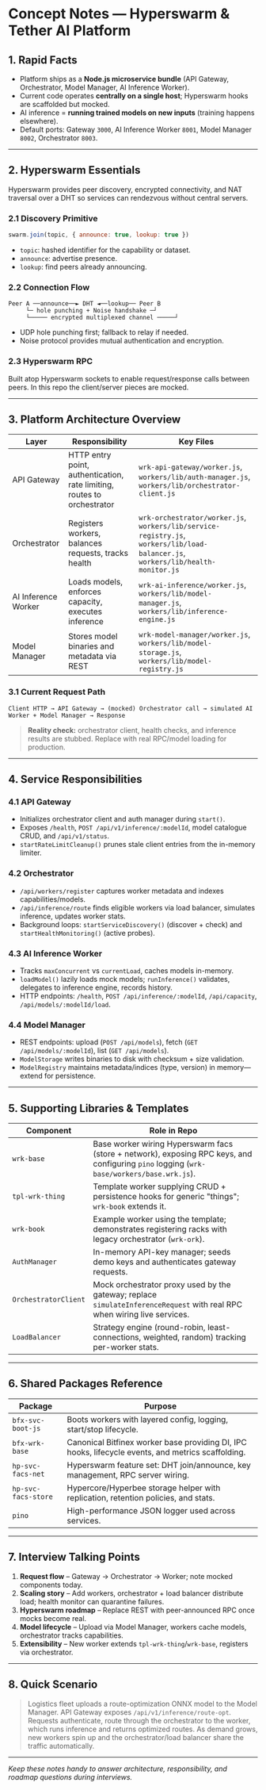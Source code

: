 # Concept Notes — Hyperswarm & Tether AI Platform

## 1. Rapid Facts
- Platform ships as a **Node.js microservice bundle** (API Gateway, Orchestrator, Model Manager, AI Inference Worker).
- Current code operates **centrally on a single host**; Hyperswarm hooks are scaffolded but mocked.
- AI inference = **running trained models on new inputs** (training happens elsewhere).
- Default ports: Gateway `3000`, AI Inference Worker `8001`, Model Manager `8002`, Orchestrator `8003`.

---

## 2. Hyperswarm Essentials
Hyperswarm provides peer discovery, encrypted connectivity, and NAT traversal over a DHT so services can rendezvous without central servers.

### 2.1 Discovery Primitive
```js
swarm.join(topic, { announce: true, lookup: true })
```
- `topic`: hashed identifier for the capability or dataset.
- `announce`: advertise presence.
- `lookup`: find peers already announcing.

### 2.2 Connection Flow
```text
Peer A ──announce──► DHT ◄──lookup── Peer B
     └─ hole punching + Noise handshake ─┘
     └───── encrypted multiplexed channel ─────┘
```
- UDP hole punching first; fallback to relay if needed.
- Noise protocol provides mutual authentication and encryption.

### 2.3 Hyperswarm RPC
Built atop Hyperswarm sockets to enable request/response calls between peers. In this repo the client/server pieces are mocked.

---

## 3. Platform Architecture Overview

| Layer | Responsibility | Key Files |
| --- | --- | --- |
| API Gateway | HTTP entry point, authentication, rate limiting, routes to orchestrator | `wrk-api-gateway/worker.js`, `workers/lib/auth-manager.js`, `workers/lib/orchestrator-client.js` |
| Orchestrator | Registers workers, balances requests, tracks health | `wrk-orchestrator/worker.js`, `workers/lib/service-registry.js`, `workers/lib/load-balancer.js`, `workers/lib/health-monitor.js` |
| AI Inference Worker | Loads models, enforces capacity, executes inference | `wrk-ai-inference/worker.js`, `workers/lib/model-manager.js`, `workers/lib/inference-engine.js` |
| Model Manager | Stores model binaries and metadata via REST | `wrk-model-manager/worker.js`, `workers/lib/model-storage.js`, `workers/lib/model-registry.js` |

### 3.1 Current Request Path
```text
Client HTTP → API Gateway → (mocked) Orchestrator call → simulated AI Worker + Model Manager → Response
```
> **Reality check:** orchestrator client, health checks, and inference results are stubbed. Replace with real RPC/model loading for production.

---

## 4. Service Responsibilities

### 4.1 API Gateway
- Initializes orchestrator client and auth manager during `start()`.
- Exposes `/health`, `POST /api/v1/inference/:modelId`, model catalogue CRUD, and `/api/v1/status`.
- `startRateLimitCleanup()` prunes stale client entries from the in-memory limiter.

### 4.2 Orchestrator
- `/api/workers/register` captures worker metadata and indexes capabilities/models.
- `/api/inference/route` finds eligible workers via load balancer, simulates inference, updates worker stats.
- Background loops: `startServiceDiscovery()` (discover + check) and `startHealthMonitoring()` (active probes).

### 4.3 AI Inference Worker
- Tracks `maxConcurrent` vs `currentLoad`, caches models in-memory.
- `loadModel()` lazily loads mock models; `runInference()` validates, delegates to inference engine, records history.
- HTTP endpoints: `/health`, `POST /api/inference/:modelId`, `/api/capacity`, `/api/models/:modelId/load`.

### 4.4 Model Manager
- REST endpoints: upload (`POST /api/models`), fetch (`GET /api/models/:modelId`), list (`GET /api/models`).
- `ModelStorage` writes binaries to disk with checksum + size validation.
- `ModelRegistry` maintains metadata/indices (type, version) in memory—extend for persistence.

---

## 5. Supporting Libraries & Templates

| Component | Role in Repo |
| --- | --- |
| `wrk-base` | Base worker wiring Hyperswarm facs (store + network), exposing RPC keys, and configuring `pino` logging (`wrk-base/workers/base.wrk.js`). |
| `tpl-wrk-thing` | Template worker supplying CRUD + persistence hooks for generic "things"; `wrk-book` extends it. |
| `wrk-book` | Example worker using the template; demonstrates registering racks with legacy orchestrator (`wrk-ork`). |
| `AuthManager` | In-memory API-key manager; seeds demo keys and authenticates gateway requests. |
| `OrchestratorClient` | Mock orchestrator proxy used by the gateway; replace `simulateInferenceRequest` with real RPC when wiring live services. |
| `LoadBalancer` | Strategy engine (round-robin, least-connections, weighted, random) tracking per-worker stats. |

---

## 6. Shared Packages Reference

| Package | Purpose |
| --- | --- |
| `bfx-svc-boot-js` | Boots workers with layered config, logging, start/stop lifecycle. |
| `bfx-wrk-base` | Canonical Bitfinex worker base providing DI, IPC hooks, lifecycle events, and metrics scaffolding. |
| `hp-svc-facs-net` | Hyperswarm feature set: DHT join/announce, key management, RPC server wiring. |
| `hp-svc-facs-store` | Hypercore/Hyperbee storage helper with replication, retention policies, and stats. |
| `pino` | High-performance JSON logger used across services. |

---

## 7. Interview Talking Points
1. **Request flow** – Gateway → Orchestrator → Worker; note mocked components today.
2. **Scaling story** – Add workers, orchestrator + load balancer distribute load; health monitor can quarantine failures.
3. **Hyperswarm roadmap** – Replace REST with peer-announced RPC once mocks become real.
4. **Model lifecycle** – Upload via Model Manager, workers cache models, orchestrator tracks capabilities.
5. **Extensibility** – New worker extends `tpl-wrk-thing`/`wrk-base`, registers via orchestrator.

---

## 8. Quick Scenario
> Logistics fleet uploads a route-optimization ONNX model to the Model Manager. API Gateway exposes `/api/v1/inference/route-opt`. Requests authenticate, route through the orchestrator to the worker, which runs inference and returns optimized routes. As demand grows, new workers spin up and the orchestrator/load balancer share the traffic automatically.

---

*Keep these notes handy to answer architecture, responsibility, and roadmap questions during interviews.*
